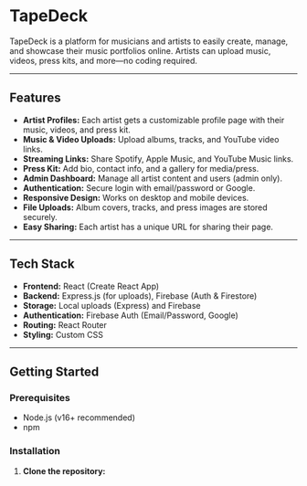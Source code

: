 # TapeDeck

TapeDeck is a platform for musicians and artists to easily create, manage, and showcase their music portfolios online. Artists can upload music, videos, press kits, and more—no coding required.

---

## Features

- **Artist Profiles:** Each artist gets a customizable profile page with their music, videos, and press kit.
- **Music & Video Uploads:** Upload albums, tracks, and YouTube video links.
- **Streaming Links:** Share Spotify, Apple Music, and YouTube Music links.
- **Press Kit:** Add bio, contact info, and a gallery for media/press.
- **Admin Dashboard:** Manage all artist content and users (admin only).
- **Authentication:** Secure login with email/password or Google.
- **Responsive Design:** Works on desktop and mobile devices.
- **File Uploads:** Album covers, tracks, and press images are stored securely.
- **Easy Sharing:** Each artist has a unique URL for sharing their page.

---

## Tech Stack

- **Frontend:** React (Create React App)
- **Backend:** Express.js (for uploads), Firebase (Auth & Firestore)
- **Storage:** Local uploads (Express) and Firebase
- **Authentication:** Firebase Auth (Email/Password, Google)
- **Routing:** React Router
- **Styling:** Custom CSS

---

## Getting Started

### Prerequisites

- Node.js (v16+ recommended)
- npm

### Installation

1. **Clone the repository:**
